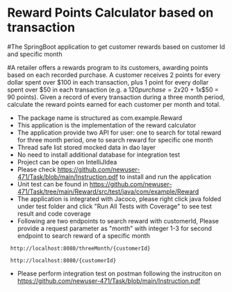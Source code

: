 # Reward Points Calculator based on transaction
#The SpringBoot application to get customer rewards based on customer Id and specific month

#A retailer offers a rewards program to its customers, awarding points based on each recorded purchase.   A customer receives 2 points for every dollar spent over $100 in each transaction, plus 1 point for every dollar spent over $50 in each transaction (e.g. a $120 purchase = 2x$20 + 1x$50 = 90 points).   Given a record of every transaction during a three month period, calculate the reward points earned for each customer per month and total. 

- The package name is structured as com.example.Reward
- This application is the implementation of the reward calculator
- The application provide two API for user: one to search for total reward for three month period, one to search reward for specific one month
- Thread safe list stored mocked data in dao layer
- No need to install additional database for integration test
- Project can be open on IntelliJIdea
- Please check https://github.com/newuser-471/Task/blob/main/Instruction.pdf to install and run the application
- Unit test can be found in https://github.com/newuser-471/Task/tree/main/Reward/src/test/java/com/example/Reward
- The application is integrated with Jacoco, please right click java folded under test folder and click "Run All Tests with Coverage" to see test result and code coverage
- Following are two endpoints to search reward with customerId, Please provide a request parameter as "month" with integer 1-3 for second endpoint to search reward of a specific month 
```
 http://localhost:8080/threeMonth/{customerId}
```
```
 http://localhost:8080/{customerId}
```
- Please perform integration test on postman following the instruciton on https://github.com/newuser-471/Task/blob/main/Instruction.pdf
